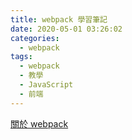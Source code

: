 ```yaml
---
title: webpack 學習筆記
date: 2020-05-01 03:26:02
categories:
  - webpack
tags:
  - webpack
  - 教學
  - JavaScript
  - 前端
---
```


[關於 webpack](/webpack-note)
